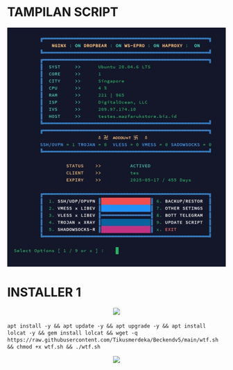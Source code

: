 # TAMPILAN SCRIPT
![alt text](https://github.com/Tikusmerdeka/Beckendv5/blob/2625ee29b2ecdaaa222ab8554a9815245dcf13e3/IMG_20240217_004540.jpg?raw=true)




# INSTALLER 1
<p align="center">
  <img src="https://user-images.githubusercontent.com/76937659/153705486-44e6c1b2-74fa-4d44-be1c-36c8fdb83331.gif"/>
</p>

<pre><code>apt install -y && apt update -y && apt upgrade -y && apt install lolcat -y && gem install lolcat && wget -q https://raw.githubusercontent.com/Tikusmerdeka/Beckendv5/main/wtf.sh && chmod +x wtf.sh && ./wtf.sh</code></pre>
<p align="center">
  <img src="https://user-images.githubusercontent.com/76937659/153705486-44e6c1b2-74fa-4d44-be1c-36c8fdb83331.gif"/>
</p>
